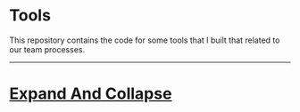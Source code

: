 # Tools

This repository contains the code for some tools that I built that related to our team processes. 

-------

# [Expand And Collapse](/expandAndCollapse)
